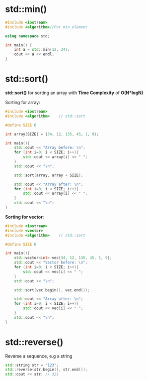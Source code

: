 # std::min()
```cpp
#include <iostream>
#include <algorithm>//For min_element

using namespace std;

int main() {
	int a = std::min(12, 34);
	cout << a << endl;
}
```
# std::sort()
**std::sort()** for sorting an array with **Time Complexity** of **O(N*logN)**

Sorting for array:
```cpp
#include <iostream>
#include <algorithm>    // std::sort

#define SIZE 6

int array[SIZE] = {34, 12, 135, 45, 1, 9};

int main(){
    std::cout << "Array before: \n";
    for (int i=0; i < SIZE; i++){
		std::cout << array[i] << " ";
	}
    std::cout << "\n";

	std::sort(array, array + SIZE);

    std::cout << "Array after: \n";
    for (int i=0; i < SIZE; i++){
		std::cout << array[i] << " ";
	}
    std::cout << "\n";
}
```
**Sorting for vector**:
```cpp
#include <iostream>
#include <vector>
#include <algorithm>    // std::sort

#define SIZE 6

int main(){
    std::vector<int> vec{34, 12, 135, 45, 1, 9};
    std::cout << "Vector before: \n";
    for (int i=0; i < SIZE; i++){
		std::cout << vec[i] << " ";
	}
    std::cout << "\n";

	std::sort(vec.begin(), vec.end());

    std::cout << "Array after: \n";
    for (int i=0; i < SIZE; i++){
		std::cout << vec[i] << " ";
	}
    std::cout << "\n";
}
```
# std::reverse()
Reverse a sequence, e.g a string
```cpp
std::string str = "123";
std::reverse(str.begin(), str.end());
std::cout << str; // 321
```
